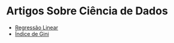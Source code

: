 # Artigos Sobre Ciência de Dados

- [Regressão Linear](https://github.com/ricmed/artigos/wiki/Regress%C3%A3o-Linear)
- [Índice de Gini](https://github.com/ricmed/artigos/wiki/%C3%8Dndice-de-Gini)

